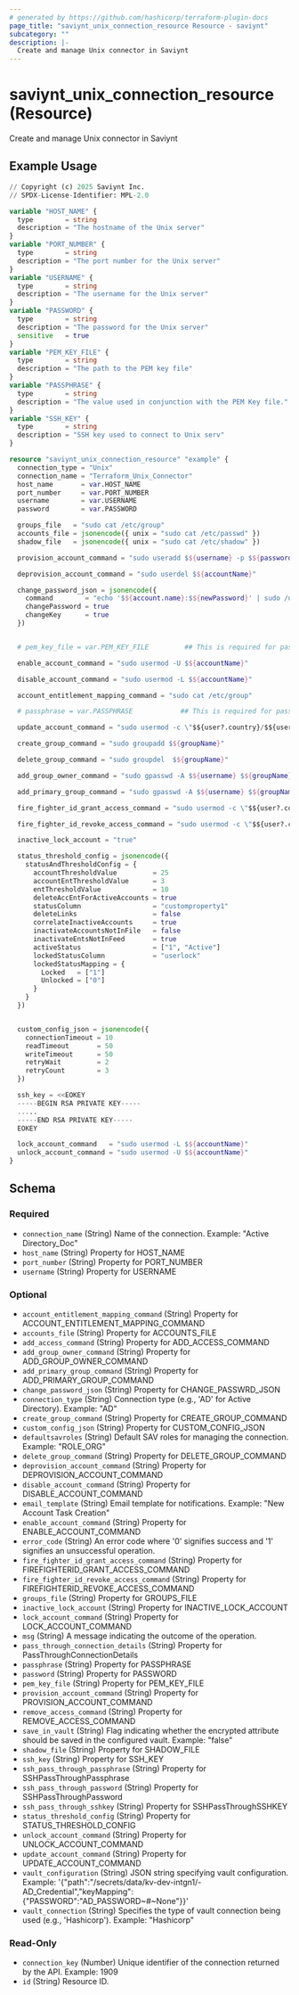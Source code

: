 ```yaml
---
# generated by https://github.com/hashicorp/terraform-plugin-docs
page_title: "saviynt_unix_connection_resource Resource - saviynt"
subcategory: ""
description: |-
  Create and manage Unix connector in Saviynt
---
```


# saviynt_unix_connection_resource (Resource)

Create and manage Unix connector in Saviynt

## Example Usage

```terraform
// Copyright (c) 2025 Saviynt Inc.
// SPDX-License-Identifier: MPL-2.0

variable "HOST_NAME" {
  type        = string
  description = "The hostname of the Unix server"
}
variable "PORT_NUMBER" {
  type        = string
  description = "The port number for the Unix server"
}
variable "USERNAME" {
  type        = string
  description = "The username for the Unix server"
}
variable "PASSWORD" {
  type        = string
  description = "The password for the Unix server"
  sensitive   = true
}
variable "PEM_KEY_FILE" {
  type        = string
  description = "The path to the PEM key file"
}
variable "PASSPHRASE" {
  type        = string
  description = "The value used in conjunction with the PEM Key file."
}
variable "SSH_KEY" {
  type        = string
  description = "SSH key used to connect to Unix serv"
}

resource "saviynt_unix_connection_resource" "example" {
  connection_type = "Unix"
  connection_name = "Terraform_Unix_Connector"
  host_name       = var.HOST_NAME
  port_number     = var.PORT_NUMBER
  username        = var.USERNAME
  password        = var.PASSWORD

  groups_file   = "sudo cat /etc/group"
  accounts_file = jsonencode({ unix = "sudo cat /etc/passwd" })
  shadow_file   = jsonencode({ unix = "sudo cat /etc/shadow" })

  provision_account_command = "sudo useradd $${username} -p $${password} -c \"$${user?.country}/$${user?.employeeType}/$${user?.employeeid}/$${user?.lastname}.$${user?.firstname}/$${user?.email}\" -g users"

  deprovision_account_command = "sudo userdel $${accountName}"

  change_password_json = jsonencode({
    command        = "echo '$${account.name}:$${newPassword}' | sudo /usr/sbin/chpasswd"
    changePassword = true
    changeKey      = true
  })


  # pem_key_file = var.PEM_KEY_FILE         ## This is required for passwordless authetication

  enable_account_command = "sudo usermod -U $${accountName}"

  disable_account_command = "sudo usermod -L $${accountName}"

  account_entitlement_mapping_command = "sudo cat /etc/group"

  # passphrase = var.PASSPHRASE            ## This is required for passwordless authetication

  update_account_command = "sudo usermod -c \"$${user?.country}/$${user?.employeeType}/$${user?.employeeid}/$${user?.lastname}.$${user?.firstname}/$${user?.email}\" $${username}"

  create_group_command = "sudo groupadd $${groupName}"

  delete_group_command = "sudo groupdel  $${groupName}"

  add_group_owner_command = "sudo gpasswd -A $${username} $${groupName}"

  add_primary_group_command = "sudo gpasswd -A $${username} $${groupName}"

  fire_fighter_id_grant_access_command = "sudo usermod -c \"$${user?.country}/$${user?.lastname}.$${user?.firstname}/$${user?.email}\" $${username}"

  fire_fighter_id_revoke_access_command = "sudo usermod -c \"$${user?.country}/$${user?.firstname}\" $${username}"

  inactive_lock_account = "true"

  status_threshold_config = jsonencode({
    statusAndThresholdConfig = {
      accountThresholdValue         = 25
      accountEntThresholdValue      = 3
      entThresholdValue             = 10
      deleteAccEntForActiveAccounts = true
      statusColumn                  = "customproperty1"
      deleteLinks                   = false
      correlateInactiveAccounts     = true
      inactivateAccountsNotInFile   = false
      inactivateEntsNotInFeed       = true
      activeStatus                  = ["1", "Active"]
      lockedStatusColumn            = "userlock"
      lockedStatusMapping = {
        Locked   = ["1"]
        Unlocked = ["0"]
      }
    }
  })


  custom_config_json = jsonencode({
    connectionTimeout = 10
    readTimeout       = 50
    writeTimeout      = 50
    retryWait         = 2
    retryCount        = 3
  })

  ssh_key = <<EOKEY
  -----BEGIN RSA PRIVATE KEY-----
  .....
  -----END RSA PRIVATE KEY-----
  EOKEY

  lock_account_command   = "sudo usermod -L $${accountName}"
  unlock_account_command = "sudo usermod -U $${accountName}"
}
```

<!-- schema generated by tfplugindocs -->
## Schema

### Required

- `connection_name` (String) Name of the connection. Example: "Active Directory_Doc"
- `host_name` (String) Property for HOST_NAME
- `port_number` (String) Property for PORT_NUMBER
- `username` (String) Property for USERNAME

### Optional

- `account_entitlement_mapping_command` (String) Property for ACCOUNT_ENTITLEMENT_MAPPING_COMMAND
- `accounts_file` (String) Property for ACCOUNTS_FILE
- `add_access_command` (String) Property for ADD_ACCESS_COMMAND
- `add_group_owner_command` (String) Property for ADD_GROUP_OWNER_COMMAND
- `add_primary_group_command` (String) Property for ADD_PRIMARY_GROUP_COMMAND
- `change_password_json` (String) Property for CHANGE_PASSWRD_JSON
- `connection_type` (String) Connection type (e.g., 'AD' for Active Directory). Example: "AD"
- `create_group_command` (String) Property for CREATE_GROUP_COMMAND
- `custom_config_json` (String) Property for CUSTOM_CONFIG_JSON
- `defaultsavroles` (String) Default SAV roles for managing the connection. Example: "ROLE_ORG"
- `delete_group_command` (String) Property for DELETE_GROUP_COMMAND
- `deprovision_account_command` (String) Property for DEPROVISION_ACCOUNT_COMMAND
- `disable_account_command` (String) Property for DISABLE_ACCOUNT_COMMAND
- `email_template` (String) Email template for notifications. Example: "New Account Task Creation"
- `enable_account_command` (String) Property for ENABLE_ACCOUNT_COMMAND
- `error_code` (String) An error code where '0' signifies success and '1' signifies an unsuccessful operation.
- `fire_fighter_id_grant_access_command` (String) Property for FIREFIGHTERID_GRANT_ACCESS_COMMAND
- `fire_fighter_id_revoke_access_command` (String) Property for FIREFIGHTERID_REVOKE_ACCESS_COMMAND
- `groups_file` (String) Property for GROUPS_FILE
- `inactive_lock_account` (String) Property for INACTIVE_LOCK_ACCOUNT
- `lock_account_command` (String) Property for LOCK_ACCOUNT_COMMAND
- `msg` (String) A message indicating the outcome of the operation.
- `pass_through_connection_details` (String) Property for PassThroughConnectionDetails
- `passphrase` (String) Property for PASSPHRASE
- `password` (String) Property for PASSWORD
- `pem_key_file` (String) Property for PEM_KEY_FILE
- `provision_account_command` (String) Property for PROVISION_ACCOUNT_COMMAND
- `remove_access_command` (String) Property for REMOVE_ACCESS_COMMAND
- `save_in_vault` (String) Flag indicating whether the encrypted attribute should be saved in the configured vault. Example: "false"
- `shadow_file` (String) Property for SHADOW_FILE
- `ssh_key` (String) Property for SSH_KEY
- `ssh_pass_through_passphrase` (String) Property for SSHPassThroughPassphrase
- `ssh_pass_through_password` (String) Property for SSHPassThroughPassword
- `ssh_pass_through_sshkey` (String) Property for SSHPassThroughSSHKEY
- `status_threshold_config` (String) Property for STATUS_THRESHOLD_CONFIG
- `unlock_account_command` (String) Property for UNLOCK_ACCOUNT_COMMAND
- `update_account_command` (String) Property for UPDATE_ACCOUNT_COMMAND
- `vault_configuration` (String) JSON string specifying vault configuration. Example: '{"path":"/secrets/data/kv-dev-intgn1/-AD_Credential","keyMapping":{"PASSWORD":"AD_PASSWORD~#~None"}}'
- `vault_connection` (String) Specifies the type of vault connection being used (e.g., 'Hashicorp'). Example: "Hashicorp"

### Read-Only

- `connection_key` (Number) Unique identifier of the connection returned by the API. Example: 1909
- `id` (String) Resource ID.
